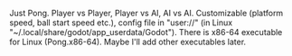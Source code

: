 Just Pong.
Player vs Player, Player vs AI, AI vs AI.
Customizable (platform speed, ball start speed etc.), config file in "user://" (in Linux "~/.local/share/godot/app_userdata/Godot").
There is x86-64 executable for Linux (Pong.x86-64). Maybe I'll add other executables later.
